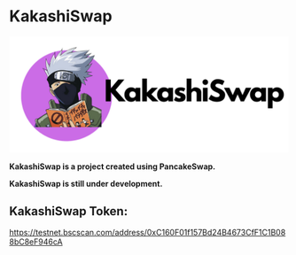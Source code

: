 # KakashiSwap

![This is an image](./kakashiSwapLogo.png)

**KakashiSwap is a project created using PancakeSwap.**

**KakashiSwap is still under development.**

## KakashiSwap Token:
https://testnet.bscscan.com/address/0xC160F01f157Bd24B4673CfF1C1B088bC8eF946cA